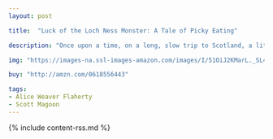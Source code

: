 ```yaml
---
layout: post

title:  "Luck of the Loch Ness Monster: A Tale of Picky Eating"

description: "Once upon a time, on a long, slow trip to Scotland, a little girl named Katerina-Elizabeth tossed her oatmeal overboard—again, and again, and again. She was a picky eater, and oatmeal was her least favorite food. And once upon a time, a small worm, no bigger than a piece of thread, swam alongside an ocean liner bound for Scotland and ate bowl after bowl of tossed oatmeal. He had never tasted anything as wonderful as oatmeal in his whole life."

img: "https://images-na.ssl-images-amazon.com/images/I/51OiJ2KMarL._SL480_.jpg"

buy: "http://amzn.com/0618556443"

tags:
- Alice Weaver Flaherty
- Scott Magoon
---
```


{% include content-rss.md %}